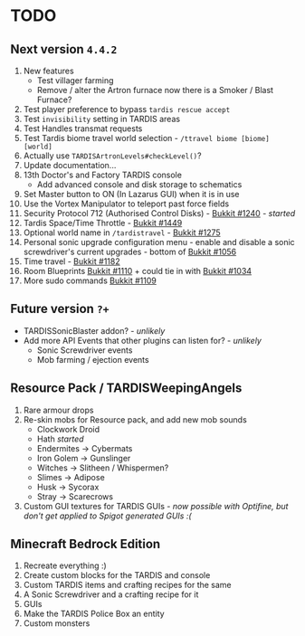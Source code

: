 # TODO

## Next version `4.4.2`
1. New features
   * Test villager farming
   * Remove / alter the Artron furnace now there is a Smoker / Blast Furnace?
2. Test player preference to bypass `tardis rescue accept`
3. Test `invisibility` setting in TARDIS areas
4. Test Handles transmat requests
5. Test Tardis biome travel world selection - `/ttravel biome [biome] [world]`
6. Actually use `TARDISArtronLevels#checkLevel()`?
7. Update documentation...
8. 13th Doctor's and Factory TARDIS console
   * Add advanced console and disk storage to schematics
9. Set Master button to ON (In Lazarus GUI) when it is in use
10. Use the Vortex Manipulator to teleport past force fields
11. Security Protocol 712 (Authorised Control Disks) - [Bukkit #1240](https://dev.bukkit.org/projects/tardis/issues/1240) - _started_
12. Tardis Space/Time Throttle - [Bukkit #1449](https://dev.bukkit.org/projects/tardis/issues/1449)
13. Optional world name in `/tardistravel` - [Bukkit #1275](https://dev.bukkit.org/projects/tardis/issues/1275)
14. Personal sonic upgrade configuration menu - enable and disable a sonic screwdriver's current upgrades - bottom of [Bukkit #1056](https://dev.bukkit.org/projects/tardis/issues/1056)
15. Time travel - [Bukkit #1182](https://dev.bukkit.org/projects/tardis/issues/1182)
16. Room Blueprints [Bukkit #1110](https://dev.bukkit.org/projects/tardis/issues/1110) + could tie in with [Bukkit #1034](https://dev.bukkit.org/projects/tardis/issues/1034)
17. More sudo commands [Bukkit #1109](https://dev.bukkit.org/projects/tardis/issues/1109)

## Future version `?+`
* TARDISSonicBlaster addon? - _unlikely_
* Add more API Events that other plugins can listen for? - _unlikely_
   * Sonic Screwdriver events
   * Mob farming / ejection events

## Resource Pack / TARDISWeepingAngels
1. Rare armour drops
2. Re-skin mobs for Resource pack, and add new mob sounds
   * Clockwork Droid
   * Hath _started_
   * Endermites -> Cybermats
   * Iron Golem -> Gunslinger
   * Witches -> Slitheen / Whispermen?
   * Slimes -> Adipose
   * Husk -> Sycorax
   * Stray -> Scarecrows
3. Custom GUI textures for TARDIS GUIs - _now possible with Optifine, but don't get applied to Spigot generated GUIs :(_

## Minecraft Bedrock Edition
1. Recreate everything :)
2. Create custom blocks for the TARDIS and console
3. Custom TARDIS items and crafting recipes for the same
4. A Sonic Screwdriver and a crafting recipe for it
5. GUIs
6. Make the TARDIS Police Box an entity
7. Custom monsters

